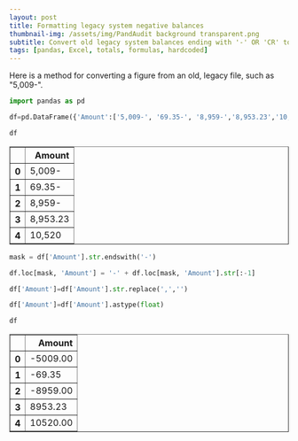 ```yaml
---
layout: post
title: Formatting legacy system negative balances
thumbnail-img: /assets/img/PandAudit background transparent.png
subtitle: Convert old legacy system balances ending with '-' OR 'CR' to negative values
tags: [pandas, Excel, totals, formulas, hardcoded]
---
```


Here is a method for converting a figure from an old, legacy file, such as "5,009-".


```python
import pandas as pd
```


```python
df=pd.DataFrame({'Amount':['5,009-', '69.35-', '8,959-','8,953.23','10,520']})
```


```python
df
```




<div>
<style scoped>
    .dataframe tbody tr th:only-of-type {
        vertical-align: middle;
    }

    .dataframe tbody tr th {
        vertical-align: top;
    }

    .dataframe thead th {
        text-align: right;
    }
</style>
<table border="1" class="dataframe">
  <thead>
    <tr style="text-align: right;">
      <th></th>
      <th>Amount</th>
    </tr>
  </thead>
  <tbody>
    <tr>
      <th>0</th>
      <td>5,009-</td>
    </tr>
    <tr>
      <th>1</th>
      <td>69.35-</td>
    </tr>
    <tr>
      <th>2</th>
      <td>8,959-</td>
    </tr>
    <tr>
      <th>3</th>
      <td>8,953.23</td>
    </tr>
    <tr>
      <th>4</th>
      <td>10,520</td>
    </tr>
  </tbody>
</table>
</div>




```python
mask = df['Amount'].str.endswith('-')
```


```python
df.loc[mask, 'Amount'] = '-' + df.loc[mask, 'Amount'].str[:-1]
```


```python
df['Amount']=df['Amount'].str.replace(',','')
```


```python
df['Amount']=df['Amount'].astype(float)
```


```python
df
```




<div>
<style scoped>
    .dataframe tbody tr th:only-of-type {
        vertical-align: middle;
    }

    .dataframe tbody tr th {
        vertical-align: top;
    }

    .dataframe thead th {
        text-align: right;
    }
</style>
<table border="1" class="dataframe">
  <thead>
    <tr style="text-align: right;">
      <th></th>
      <th>Amount</th>
    </tr>
  </thead>
  <tbody>
    <tr>
      <th>0</th>
      <td>-5009.00</td>
    </tr>
    <tr>
      <th>1</th>
      <td>-69.35</td>
    </tr>
    <tr>
      <th>2</th>
      <td>-8959.00</td>
    </tr>
    <tr>
      <th>3</th>
      <td>8953.23</td>
    </tr>
    <tr>
      <th>4</th>
      <td>10520.00</td>
    </tr>
  </tbody>
</table>
</div>




```python

```
